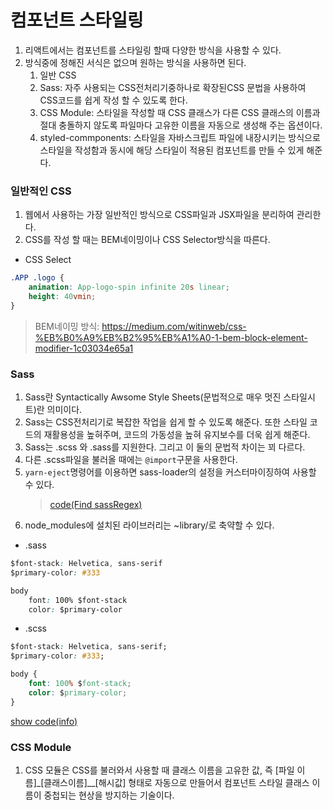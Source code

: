# 컴포넌트 스타일링

1. 리액트에서는 컴포넌트를 스타일링 할때 다양한 방식을 사용할 수 있다.
2. 방식중에 정해진 서식은 없으며 원하는 방식을 사용하면 된다.
    1. 일반 CSS
    2. Sass: 자주 사용되는 CSS전처리기중하나로 확장된CSS 문법을 사용하여 CSS코드를 쉽게 작성 할 수 있도록 한다.
    3. CSS Module: 스타일을 작성할 때 CSS 클래스가 다른 CSS 클래스의 이름과 절대 충돌하지 않도록 파일마다 고유한 이름을 자동으로 생성해 주는 옵션이다.
    4. styled-commponents: 스타일을 자바스크립트 파일에 내장시키는 방식으로 스타일을 작성함과 동시에 해당 스타일이 적용된 컴포넌트를 만들 수 있게 해준다.

### 일반적인 CSS

1. 웹에서 사용하는 가장 일반적인 방식으로 CSS파일과 JSX파일을 분리하여 관리한다.
2. CSS를 작성 할 때는 BEM네이밍이나 CSS Selector방식을 따른다.

-   CSS Select

```CSS
.APP .logo {
    animation: App-logo-spin infinite 20s linear;
    height: 40vmin;
}
```

> BEM네이밍 방식: https://medium.com/witinweb/css-%EB%B0%A9%EB%B2%95%EB%A1%A0-1-bem-block-element-modifier-1c03034e65a1

### Sass

1. Sass란 Syntactically Awsome Style Sheets(문법적으로 매우 멋진 스타일시트)란 의미이다.
2. Sass는 CSS전처리기로 복잡한 작업을 쉽게 할 수 있도록 해준다. 또한 스타일 코드의 재활용성을 높혀주며, 코드의 가동성을 높혀 유지보수를 더욱 쉽게 해준다.
3. Sass는 .scss 와 .sass를 지원한다. 그리고 이 둘의 문법적 차이는 꾀 다르다.
4. 다른 .scss파일을 불러올 때에는 `@import`구문을 사용한다.
5. `yarn-eject`명령어를 이용하면 sass-loader의 설정을 커스터마이징하여 사용할 수 있다.
    > [code(Find sassRegex)](https://github.com/MristerWing/PrivateProject/blob/master/8.Javascript/reactExam/styling-react/src/config/webpack.config.js)
6. node_modules에 설치된 라이브러리는 ~library/로 축약할 수 있다.

-   .sass

```CSS
$font-stack: Helvetica, sans-serif
$primary-color: #333

body
    font: 100% $font-stack
    color: $primary-color
```

-   .scss

```CSS
$font-stack: Helvetica, sans-serif;
$primary-color: #333;

body {
    font: 100% $font-stack;
    color: $primary-color;
}
```

[show code(info)](https://github.com/MristerWing/PrivateProject/blob/master/8.Javascript/reactExam/styling-react/src/sass)

### CSS Module

1. CSS 모듈은 CSS를 불러와서 사용할 때 클래스 이름을 고유한 값, 즉 [파일 이름]\_[클래스이름]\_\_[해시값] 형태로 자동으로 만들어서 컴포넌트 스타일 클래스 이름이 중첩되는 현상을 방지하는 기술이다.
